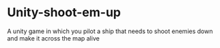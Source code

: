# Unity-shoot-em-up
A unity game in which you pilot a ship that needs to shoot enemies down and make it across the map alive
